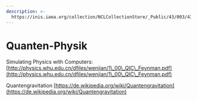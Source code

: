 ```yaml
---
description: >-
  https://inis.iaea.org/collection/NCLCollectionStore/_Public/43/003/43003554.pdf?r=1&r=1
---
```


# Quanten-Physik

Simulating Physics with Computers: [http://physics.whu.edu.cn/dfiles/wenjian/1\_00\_QIC\_Feynman.pdf](http://physics.whu.edu.cn/dfiles/wenjian/1\_00\_QIC\_Feynman.pdf)

Quantengravitation [https://de.wikipedia.org/wiki/Quantengravitation](https://de.wikipedia.org/wiki/Quantengravitation)
